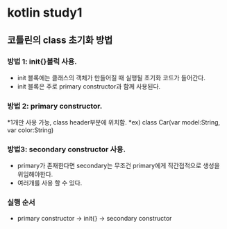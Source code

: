 # kotlin study1
## 코틀린의 class 초기화 방법


### 방법 1: init{}블럭 사용. 
* init 블록에는 클래스의 객체가 만들어질 때 실행될 초기화 코드가 들어간다. 
* init 블록은 주로 primary constructor과 함께 사용된다.
  
### 방법 2: primary constructor. 
*1개만 사용 가능, class header부분에 위치함. 
*ex) class Car(var model:String, var color:String)

### 방법3: secondary constructor 사용. 
* primary가 존재한다면 secondary는 무조건 primary에게 직간접적으로 생성을 위임해야한다.
* 여러개를 사용 할 수 있다.


### 실행 순서
* primary constructor -> init{} -> secondary constructor

